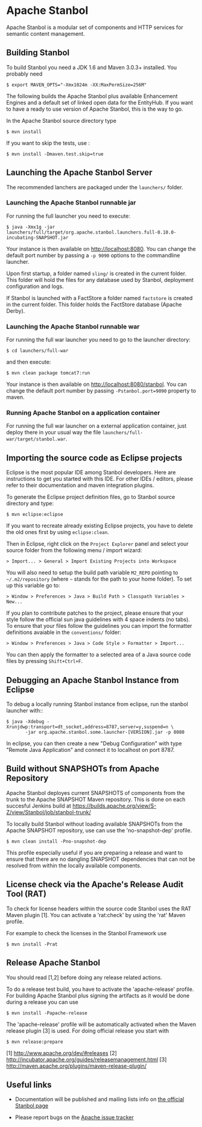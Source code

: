 <!--
  Licensed to the Apache Software Foundation (ASF) under one or more
  contributor license agreements.  See the NOTICE file distributed with
  this work for additional information regarding copyright ownership.
  The ASF licenses this file to You under the Apache License, Version 2.0
  (the "License"); you may not use this file except in compliance with
  the License.  You may obtain a copy of the License at

      http://www.apache.org/licenses/LICENSE-2.0

  Unless required by applicable law or agreed to in writing, software
  distributed under the License is distributed on an "AS IS" BASIS,
  WITHOUT WARRANTIES OR CONDITIONS OF ANY KIND, either express or implied.
  See the License for the specific language governing permissions and
  limitations under the License.
-->

# Apache Stanbol

Apache Stanbol is a modular set of components and HTTP services for
semantic content management.

## Building Stanbol

To build Stanbol you need a JDK 1.6 and Maven 3.0.3+ installed. You probably
need

    $ export MAVEN_OPTS="-Xmx1024m -XX:MaxPermSize=256M"

The following builds the Apache Stanbol plus available Enhancement Engines and a
default set of linked open data for the EntityHub. If you want to have a ready
to use version of Apache Stanbol, this is the way to go.

In the Apache Stanbol source directory type

    $ mvn install

If you want to skip the tests, use :

    $ mvn install -Dmaven.test.skip=true
    

## Launching the Apache Stanbol Server

The recommended lanchers are packaged under the `launchers/` folder. 

### Launching the Apache Stanbol runnable jar

For running the full launcher you need to execute:

    $ java -Xmx1g -jar launchers/full/target/org.apache.stanbol.launchers.full-0.10.0-incubating-SNAPSHOT.jar

Your instance is then available on <http://localhost:8080>. You can change the
default port number by passing a `-p 9090` options to the commandline launcher.

Upon first startup, a folder named `sling/` is created in the current folder.
This folder will hold the files for any database used by Stanbol, deployment
configuration and logs.

If Stanbol is launched with a FactStore a folder named `factstore` is created
in the current folder. This folder holds the FactStore database (Apache Derby).

### Launching the Apache Stanbol runnable war

For running the full war launcher you need to go to the launcher directory:

    $ cd launchers/full-war

and then execute:

    $ mvn clean package tomcat7:run

Your instance is then available on <http://localhost:8080/stanbol>. You can change the
default port number by passing `-Pstanbol.port=9090` property to maven.

### Running Apache Stanbol on a application container

For running the full war launcher on a external application container, just deploy
there in your usual way the file `launchers/full-war/target/stanbol.war`.


## Importing the source code as Eclipse projects

Eclipse is the most popular IDE among Stanbol developers. Here are
instructions to get you started with this IDE. For other IDEs / editors,
please refer to their documentation and maven integration plugins.

To generate the Eclipse project definition files, go to Stanbol source
directory and type:

    $ mvn eclipse:eclipse

If you want to recreate already existing Eclipse projects, you have to delete
the old ones first by using `eclipse:clean`.

Then in Eclipse, right click on the `Project Explorer` panel and select
your source folder from the following menu / import wizard:

    > Import... > General > Import Existing Projects into Workspace

You will also need to setup the build path variable `M2_REPO` pointing to
`~/.m2/repository` (where `~` stands for the path to your home folder). To set
up this variable go to:

    > Window > Preferences > Java > Build Path > Classpath Variables > New...

If you plan to contribute patches to the project, please ensure that your style
follow the official sun java guidelines with 4 space indents (no tabs). To
ensure that your files follow the guidelines you can import the formatter
definitions avaiable in the `conventions/` folder:

    > Window > Preferences > Java > Code Style > Formatter > Import...

You can then apply the formatter to a selected area of a Java source code files
by pressing `Shift+Ctrl+F`.


## Debugging an Apache Stanbol Instance from Eclipse

To debug a locally running Stanbol instance from eclipse, run the stanbol
launcher with::

    $ java -Xdebug -Xrunjdwp:transport=dt_socket,address=8787,server=y,suspend=n \
           -jar org.apache.stanbol.some.launcher-[VERSION].jar -p 8080

In eclipse, you can then create a new "Debug Configuration" with type "Remote
Java Application" and connect it to localhost on port 8787.


## Build without SNAPSHOTs from Apache Repository

Apache Stanbol deployes current SNAPSHOTS of components from the trunk to the
Apache SNAPSHOT Maven repository. This is done on each succesful Jenkins build
at https://builds.apache.org/view/S-Z/view/Stanbol/job/stanbol-trunk/

To locally build Stanbol without loading available SNAPSHOTs from the Apache
SNAPSHOT repository, use can use the 'no-snapshot-dep' profile.

    $ mvn clean install -Pno-snapshot-dep

This profile especially useful if you are preparing a release and want to
ensure that there are no dangling SNAPSHOT dependencies that can not be
resolved from within the locally available components.


## License check via the Apache's Release Audit Tool (RAT)

To check for license headers within the source code Stanbol uses the RAT Maven
plugin [1]. You can activate a 'rat:check' by using the 'rat' Maven profile.

For example to check the licenses in the Stanbol Framework use

    $ mvn install -Prat


## Release Apache Stanbol

You should read [1,2] before doing any release related actions.

To do a release test build, you have to activate the 'apache-release' profile.
For building Apache Stanbol plus signing the artifacts as it would be done during
a release you can use

    $ mvn install -Papache-release

The 'apache-release' profile will be automatically activated when the Maven
release plugin [3] is used. For doing official release you start with

    $ mvn release:prepare

[1] http://www.apache.org/dev/#releases
[2] http://incubator.apache.org/guides/releasemanagement.html
[3] http://maven.apache.org/plugins/maven-release-plugin/


## Useful links

  - Documentation will be published and mailing lists info on [the official
    Stanbol page](http://incubator.apache.org/stanbol/)

  - Please report bugs on the [Apache issue tracker](
    https://issues.apache.org/jira/browse/STANBOL)

